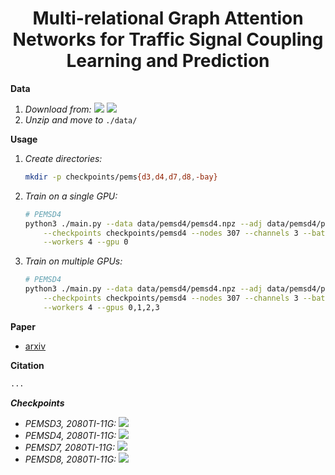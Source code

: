 <h1 align="center">Multi-relational Graph Attention Networks for Traffic Signal Coupling Learning and Prediction</h1>

**Data**

1. _Download from:_ [<img src="https://img.shields.io/badge/Google_Drive-4285F4?style=flat-square&logo=Google+Drive&logoColor=white"/>](https://drive.google.com/file/d/1oXSKwV71olfoeyt4dgoVXSdIN_S17hsL/view?usp=sharing) [<img src="https://img.shields.io/badge/Onedrive-0078D4?&style=flat-square&logo=Microsoft+OneDrive&logoColor=white"/>](https://1drv.ms/u/s!AufZP2YDvxUDlg5G8bGu7Ay7vzhX?e=X0asLx)
2. _Unzip and move to_ `./data/`

**Usage**

1.  _Create directories:_

    ```bash
    mkdir -p checkpoints/pems{d3,d4,d7,d8,-bay}
    ```

2.  _Train on a single GPU:_

    ```bash
    # PEMSD4
    python3 ./main.py --data data/pemsd4/pemsd4.npz --adj data/pemsd4/pemsd4.csv \
        --checkpoints checkpoints/pemsd4 --nodes 307 --channels 3 --batch 64 \
        --workers 4 --gpu 0
    ```

3.  _Train on multiple GPUs:_

    ```bash
    # PEMSD4
    python3 ./main.py --data data/pemsd4/pemsd4.npz --adj data/pemsd4/pemsd4.csv \
        --checkpoints checkpoints/pemsd4 --nodes 307 --channels 3 --batch 64 \
        --workers 4 --gpus 0,1,2,3
    ```

**Paper**

-   [arxiv](https://arxiv.org/)

**Citation**

```latex
...
```

**_Checkpoints_**

-   _PEMSD3, 2080TI-11G:_ [<img src="https://img.shields.io/badge/PEMSD3-MAE=15.60_MAPE=16.36_RMSE=26.36-4EAA25?style=flat-square"/>](https://drive.google.com/file/d/16bUCaI4p23vTGdMOXRRT45TNqci7VLCi/view?usp=sharing)
-   _PEMSD4, 2080TI-11G:_ [<img src="https://img.shields.io/badge/PEMSD4-MAE=19.58_MAPE=13.52_RMSE=31.72-4EAA25?style=flat-square"/>](https://drive.google.com/file/d/1CzS1-OCZXP6g8jM_CAMZGWlHRDyRxDBH/view?usp=sharing)
-   _PEMSD7, 2080TI-11G:_ [<img src="https://img.shields.io/badge/PEMSD7-MAE=20.44_MAPE=8.85_RMSE=34.11-4EAA25?style=flat-square">](https://drive.google.com/file/d/1a9VdvFOaMGU9-JyeRlDUDlzjHdrsEKSr/view?usp=sharing)
-   _PEMSD8, 2080TI-11G:_ [<img src="https://img.shields.io/badge/PEMSD8-MAE=14.58_MAPE=10.10_RMSE=23.94-4EAA25?style=flat-square"/>](https://drive.google.com/file/d/18_mJtL0G6KQZF8QxSLQu9THFg-h_46q-/view?usp=sharing)
